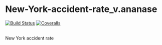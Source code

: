 # New-York-accident-rate_v.ananase
[![Build Status](https://travis-ci.org/itechartbigdatalab/NY-Accidents-Rate.svg)](https://travis-ci.org/itechartbigdatalab/NY-Accidents-Rate)
[![Coveralls][coveralls-badge]][coveralls]

[coveralls-badge]: https://img.shields.io/coveralls/itechartbigdatalab/NY-Accidents-Rate/master.png?style=flat-square
[coveralls]: https://coveralls.io/github/itechartbigdatalab/NY-Accidents-Rate

<br/>
New York accident rate 
